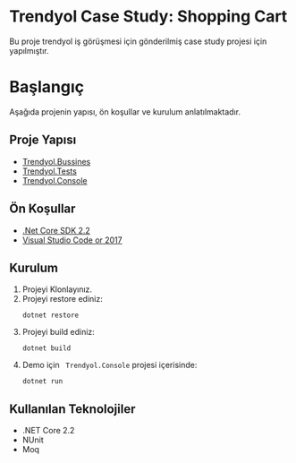 # Trendyol Case Study: Shopping Cart

Bu proje trendyol iş görüşmesi için gönderilmiş case study projesi için yapılmıştır.

# Başlangıç
Aşağıda projenin yapısı, ön koşullar ve kurulum anlatılmaktadır.

## Proje Yapısı
* [Trendyol.Bussines](/../../tree/master/Trendyol.Bussines/README.md)
* [Trendyol.Tests](/../../tree/master/Trendyol.Tests/README.md)
* [Trendyol.Console](/../../tree/master/Trendyol.Console/README.md)

## Ön Koşullar
* [.Net Core SDK 2.2](https://dotnet.microsoft.com/download/dotnet-core/2.2)
* [Visual Studio Code or 2017](https://visualstudio.microsoft.com/tr/downloads/)

## Kurulum
1. Projeyi Klonlayınız.
2. Projeyi restore ediniz:
    ```
    dotnet restore
    ```
3. Projeyi build ediniz:
    ```
    dotnet build
    ```
4. Demo için ``` Trendyol.Console``` projesi içerisinde:
    ```
    dotnet run
    ```

## Kullanılan Teknolojiler

*   .NET Core 2.2
*   NUnit
*   Moq
